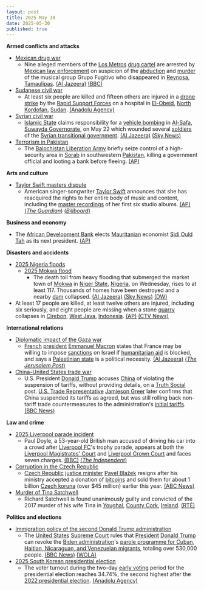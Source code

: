 ```yaml
---
layout: post
title: 2025 May 30
date: 2025-05-30
published: true
---
```



**Armed conflicts and attacks**

* [Mexican drug war](https://en.wikipedia.org/wiki/Mexican_drug_war "Mexican drug war")
  + Nine alleged members of the [Los Metros](https://en.wikipedia.org/wiki/Los_Metros "Los Metros") [drug cartel](https://en.wikipedia.org/wiki/Drug_cartel "Drug cartel") are arrested by [Mexican law enforcement](https://en.wikipedia.org/wiki/Law_enforcement_in_Mexico "Law enforcement in Mexico") on suspicion of the [abduction](https://en.wikipedia.org/wiki/Kidnapping "Kidnapping") and [murder](https://en.wikipedia.org/wiki/Murder "Murder") of the musical group Grupo Fugitivo who disappeared in [Reynosa](https://en.wikipedia.org/wiki/Reynosa "Reynosa"), [Tamaulipas](https://en.wikipedia.org/wiki/Tamaulipas "Tamaulipas"). [(Al Jazeera)](https://www.aljazeera.com/news/2025/5/30/five-mexican-musicians-abducted-murdered-by-alleged-drug-cartel) [(BBC)](https://www.bbc.co.uk/news/articles/cd7g4w55r8qo)
* [Sudanese civil war](https://en.wikipedia.org/wiki/Sudanese_civil_war_%282023%E2%80%93present%29 "Sudanese civil war (2023–present)")
  + At least six people are killed and fifteen others are injured in a [drone strike](https://en.wikipedia.org/wiki/Drone_warfare "Drone warfare") by the [Rapid Support Forces](https://en.wikipedia.org/wiki/Rapid_Support_Forces "Rapid Support Forces") on a hospital in [El-Obeid](https://en.wikipedia.org/wiki/El-Obeid "El-Obeid"), [North Kordofan](https://en.wikipedia.org/wiki/North_Kordofan "North Kordofan"), [Sudan](https://en.wikipedia.org/wiki/Sudan "Sudan"). [(Anadolu Agency)](https://www.aa.com.tr/en/middle-east/6-killed-in-rapid-support-forces-drone-strike-on-hospital-in-sudans-north-kordofan-rights-group/3584532)
* [Syrian civil war](https://en.wikipedia.org/wiki/Syrian_civil_war "Syrian civil war")
  + [Islamic State](https://en.wikipedia.org/wiki/Islamic_State "Islamic State") claims responsibility for a [vehicle bombing](https://en.wikipedia.org/wiki/Car_bomb "Car bomb") in [Al-Safa](https://en.wikipedia.org/wiki/Al-Safa_%28Syria%29 "Al-Safa (Syria)"), [Suwayda Governorate](https://en.wikipedia.org/wiki/Suwayda_Governorate "Suwayda Governorate"), on May 22 which wounded several [soldiers](https://en.wikipedia.org/wiki/Syrian_Armed_Forces "Syrian Armed Forces") of the [Syrian transitional government](https://en.wikipedia.org/wiki/Syrian_transitional_government "Syrian transitional government"). [(Al Jazeera)](https://www.aljazeera.com/news/2025/5/30/isil-isis-launches-first-attacks-against-new-syrian-government.) [(Sky News)](https://news.sky.com/story/islamic-state-group-claims-first-attack-on-new-syrian-government-forces-since-fall-of-assad-regime-says-monitor-13376956)
* [Terrorism in Pakistan](https://en.wikipedia.org/wiki/Terrorism_in_Pakistan "Terrorism in Pakistan")
  + The [Balochistan Liberation Army](https://en.wikipedia.org/wiki/Balochistan_Liberation_Army "Balochistan Liberation Army") briefly seize control of a high-security area in [Sorab](https://en.wikipedia.org/wiki/Sorab "Sorab") in southwestern [Pakistan](https://en.wikipedia.org/wiki/Pakistan "Pakistan"), killing a government official and looting a bank before fleeing. [(AP)](https://apnews.com/article/pakistan-separatists-attack-sorab-537f68c2607c69824693c77886a3fec2)

**Arts and culture**

* [Taylor Swift masters dispute](https://en.wikipedia.org/wiki/Taylor_Swift_masters_dispute "Taylor Swift masters dispute")
  + American singer-songwriter [Taylor Swift](https://en.wikipedia.org/wiki/Taylor_Swift "Taylor Swift") announces that she has reacquired the rights to her entire body of music and content, including the [master recordings](https://en.wikipedia.org/wiki/Master_recordings "Master recordings") of her first six studio albums. [(AP)](https://apnews.com/article/taylor-swift-music-rights-masters-scooter-braun-672dc24782f5b0f04c864a6fd86665d8) [(*The Guardian*)](https://www.theguardian.com/music/2025/may/30/taylor-swift-buys-back-master-recordings-taylors-versions) [(*Billboard*)](https://www.billboard.com/pro/taylor-swift-regains-control-master-recordings-shamrock/)

**Business and economy**

* The [African Development Bank](https://en.wikipedia.org/wiki/African_Development_Bank "African Development Bank") elects [Mauritanian](https://en.wikipedia.org/wiki/Mauritania "Mauritania") economist [Sidi Ould Tah](https://en.wikipedia.org/wiki/Sidi_Ould_Tah "Sidi Ould Tah") as its next president. [(AP)](https://apnews.com/article/africa-development-bank-elects-president-23fb084c5155b3f0eb99c1af4446860b)

**Disasters and accidents**

* [2025 Nigeria floods](https://en.wikipedia.org/wiki/2025_Nigeria_floods "2025 Nigeria floods")
  + [2025 Mokwa flood](https://en.wikipedia.org/wiki/2025_Mokwa_flood "2025 Mokwa flood")
    - The death toll from heavy flooding that submerged the market town of [Mokwa](https://en.wikipedia.org/wiki/Mokwa "Mokwa") in [Niger State](https://en.wikipedia.org/wiki/Niger_State "Niger State"), [Nigeria](https://en.wikipedia.org/wiki/Nigeria "Nigeria"), on Wednesday, rises to at least 117. Thousands of homes have been destroyed and a nearby [dam](https://en.wikipedia.org/wiki/Dam "Dam") collapsed. [(Al Jazeera)](https://www.aljazeera.com/news/2025/5/30/at-least-88-killed-in-heavy-nigeria-flooding-rescue-efforts-ongoing) [(Sky News)](https://news.sky.com/story/nigeria-floods-at-least-117-dead-as-heavy-flooding-submerges-thousands-of-houses-13377025) [(DW)](https://www.dw.com/en/nigeria-death-toll-from-major-floods-passes-100/a-72737035)
* At least 17 people are killed, at least twelve others are injured, including six seriously, and eight people are missing when a stone [quarry](https://en.wikipedia.org/wiki/Quarry "Quarry") collapses in [Cirebon](https://en.wikipedia.org/wiki/Cirebon "Cirebon"), [West Java](https://en.wikipedia.org/wiki/West_Java "West Java"), [Indonesia](https://en.wikipedia.org/wiki/Indonesia "Indonesia"). [(AP)](https://apnews.com/article/indonesia-cirebon-gunung-kuda-quarry-collapse-6a8546620582da3d153cd6bbad9b68df) [(CTV News)](https://www.ctvnews.ca/world/article/officials-say-at-least-10-people-are-dead-and-6-are-missing-after-stone-quarry-collapse-in-indonesia/)

**International relations**

* [Diplomatic impact of the Gaza war](https://en.wikipedia.org/wiki/Diplomatic_impact_of_the_Gaza_war "Diplomatic impact of the Gaza war")
  + [French](https://en.wikipedia.org/wiki/France "France") [president](https://en.wikipedia.org/wiki/President_of_France "President of France") [Emmanuel Macron](https://en.wikipedia.org/wiki/Emmanuel_Macron "Emmanuel Macron") states that France may be willing to impose [sanctions](https://en.wikipedia.org/wiki/Sanction_%28law%29 "Sanction (law)") on Israel if [humanitarian aid](https://en.wikipedia.org/wiki/Humanitarian_aid "Humanitarian aid") is blocked, and says a [Palestinian state](https://en.wikipedia.org/wiki/Two-state_solution "Two-state solution") is a political necessity. [(Al Jazeera)](https://www.aljazeera.com/news/2025/5/30/macron-threatens-sanctions-on-israelis-over-gaza-aid-crisis) [(*The Jerusalem Post*)](https://m.jpost.com/international/article-856070)
* [China–United States trade war](https://en.wikipedia.org/wiki/China%E2%80%93United_States_trade_war "China–United States trade war")
  + U.S. President [Donald Trump](https://en.wikipedia.org/wiki/Donald_Trump "Donald Trump") accuses [China](https://en.wikipedia.org/wiki/China "China") of violating the suspension of tariffs, without providing details, on a [Truth Social](https://en.wikipedia.org/wiki/Truth_Social "Truth Social") post. [U.S. Trade Representative](https://en.wikipedia.org/wiki/United_States_Trade_Representative "United States Trade Representative") [Jamieson Greer](https://en.wikipedia.org/wiki/Jamieson_Greer "Jamieson Greer") later confirms that China suspended its tariffs as agreed, but was still rolling back non-tariff trade countermeasures to the administration's [initial tariffs](https://en.wikipedia.org/wiki/Tariffs_in_the_second_Trump_administration "Tariffs in the second Trump administration"). [(BBC News)](https://www.bbc.com/news/articles/cje7zex3njwo)

**Law and crime**

* [2025 Liverpool parade incident](https://en.wikipedia.org/wiki/2025_Liverpool_parade_incident "2025 Liverpool parade incident")
  + Paul Doyle, a 53-year-old British man accused of driving his car into a crowd after [Liverpool FC](https://en.wikipedia.org/wiki/Liverpool_FC "Liverpool FC")'s trophy parade, appears at both the [Liverpool Magistrates' Court](https://en.wikipedia.org/wiki/Liverpool_Magistrates%27_Court "Liverpool Magistrates' Court") and [Liverpool Crown Court](https://en.wikipedia.org/wiki/Liverpool_Crown_Court "Liverpool Crown Court") and faces seven charges. [(BBC)](https://www.bbc.co.uk/news/articles/c0j7exddjneo) [(*The Independent*)](https://www.independent.co.uk/news/uk/crime/paul-doyle-liverpool-parade-crash-suspect-west-derby-b2760482.html)
* [Corruption in the Czech Republic](https://en.wikipedia.org/wiki/Corruption_in_the_Czech_Republic "Corruption in the Czech Republic")
  + [Czech Republic](https://en.wikipedia.org/wiki/Czech_Republic "Czech Republic") [justice minister](https://en.wikipedia.org/wiki/Ministry_of_Justice_%28Czech_Republic%29 "Ministry of Justice (Czech Republic)") [Pavel Blažek](https://en.wikipedia.org/wiki/Pavel_Bla%C5%BEek "Pavel Blažek") resigns after his ministry accepted a donation of [bitcoins](https://en.wikipedia.org/wiki/Bitcoin "Bitcoin") and sold them for about 1 billion [Czech koruna](https://en.wikipedia.org/wiki/Czech_koruna "Czech koruna") (over $45 million) earlier this year. [(ABC News)](https://abcnews.go.com/Technology/wireStory/czech-justice-minister-resigns-donated-bitcoin-scandal-122353284)
* [Murder of Tina Satchwell](https://en.wikipedia.org/wiki/Murder_of_Tina_Satchwell "Murder of Tina Satchwell")
  + Richard Satchwell is found unanimously guilty and convicted of the 2017 murder of his wife Tina in [Youghal](https://en.wikipedia.org/wiki/Youghal "Youghal"), [County Cork](https://en.wikipedia.org/wiki/County_Cork "County Cork"), [Ireland](https://en.wikipedia.org/wiki/Republic_of_Ireland "Republic of Ireland"). [(RTÉ)](https://www.rte.ie/news/courts/2025/0530/1515840-richard-satchwell-court/)

**Politics and elections**

* [Immigration policy of the second Donald Trump administration](https://en.wikipedia.org/wiki/Immigration_policy_of_the_second_Donald_Trump_administration "Immigration policy of the second Donald Trump administration")
  + The [United States](https://en.wikipedia.org/wiki/United_States "United States") [Supreme Court](https://en.wikipedia.org/wiki/US_Supreme_Court "US Supreme Court") rules that [President](https://en.wikipedia.org/wiki/US_President "US President") [Donald Trump](https://en.wikipedia.org/wiki/Donald_Trump "Donald Trump") can revoke the [Biden administration](https://en.wikipedia.org/wiki/Biden_administration "Biden administration")'s [parole programme for Cuban, Haitian, Nicaraguan, and Venezuelan migrants](https://en.wikipedia.org/wiki/Parole_for_Cubans%2C_Haitians%2C_Nicaraguans%2C_and_Venezuelans "Parole for Cubans, Haitians, Nicaraguans, and Venezuelans"), totaling over 530,000 people. [(BBC News)](https://www.bbc.com/news/articles/cp8d21zmm88o) [(WOLA)](https://www.wola.org/analysis/the-supreme-courts-decision-on-tps-for-venezuelans-what-does-it-mean-and-what-happens-now/)
* [2025 South Korean presidential election](https://en.wikipedia.org/wiki/2025_South_Korean_presidential_election "2025 South Korean presidential election")
  + The voter turnout during the two-day [early voting](https://en.wikipedia.org/wiki/Early_voting "Early voting") period for the presidential election reaches 34.74%, the second highest after the [2022 presidential election](https://en.wikipedia.org/wiki/2022_South_Korean_presidential_election "2022 South Korean presidential election"). [(Anadolu Agency)](https://www.aa.com.tr/en/asia-pacific/early-voting-in-south-koreas-presidential-election-concludes-with-34-turnout/3583981)
